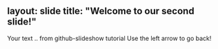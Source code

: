 layout: slide
title: "Welcome to our second slide!"
---
Your text .. from github-slideshow tutorial
Use the left arrow to go back!
